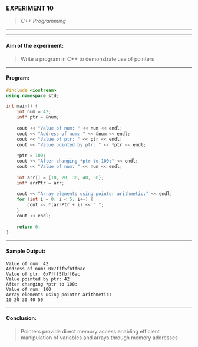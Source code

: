 ### **EXPERIMENT 10**
> *C++ Programming*

---
---

#### **Aim of the experiment:**
> Write a program in C++ to demonstrate use of pointers

---

#### **Program:**
```cpp
#include <iostream>
using namespace std;

int main() {
    int num = 42;
    int* ptr = &num;
    
    cout << "Value of num: " << num << endl;
    cout << "Address of num: " << &num << endl;
    cout << "Value of ptr: " << ptr << endl;
    cout << "Value pointed by ptr: " << *ptr << endl;
    
    *ptr = 100;
    cout << "After changing *ptr to 100:" << endl;
    cout << "Value of num: " << num << endl;
    
    int arr[] = {10, 20, 30, 40, 50};
    int* arrPtr = arr;
    
    cout << "Array elements using pointer arithmetic:" << endl;
    for (int i = 0; i < 5; i++) {
        cout << *(arrPtr + i) << " ";
    }
    cout << endl;
    
    return 0;
}
```

---

#### **Sample Output:**
```
Value of num: 42
Address of num: 0x7fff5fbff6ac
Value of ptr: 0x7fff5fbff6ac
Value pointed by ptr: 42
After changing *ptr to 100:
Value of num: 100
Array elements using pointer arithmetic:
10 20 30 40 50 
```

---

#### **Conclusion:**
> Pointers provide direct memory access enabling efficient manipulation of variables and arrays through memory addresses